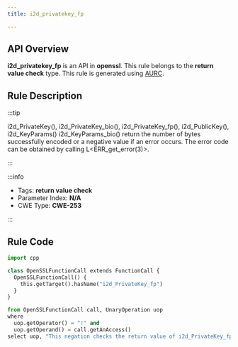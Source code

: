 ```yaml
---
title: i2d_privatekey_fp

---
```



## API Overview
**i2d_privatekey_fp** is an API in **openssl**. This rule belongs to the **return value check** type. This rule is generated using [AURC](../../tools/AURC).
## Rule Description

:::tip

i2d_PrivateKey(), i2d_PrivateKey_bio(), i2d_PrivateKey_fp(), i2d_PublicKey(), i2d_KeyParams() i2d_KeyParams_bio() return the number of bytes successfully encoded or a negative value if an error occurs. The error code can be obtained by calling L\<ERR_get_error(3)\>.

:::

:::info

- Tags: **return value check**
- Parameter Index: **N/A**
- CWE Type: **CWE-253**

:::

## Rule Code
```python
import cpp

class OpenSSLFunctionCall extends FunctionCall {
  OpenSSLFunctionCall() {
    this.getTarget().hasName("i2d_PrivateKey_fp")
  }
}

from OpenSSLFunctionCall call, UnaryOperation uop
where
  uop.getOperator() = "!" and
  uop.getOperand() = call.getAnAccess()
select uop, "This negation checks the return value of i2d_PrivateKey_fp."
```